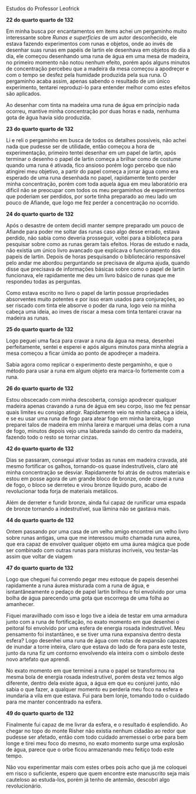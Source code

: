
Estudos do Professor Leofrick


**22 do quarto quarto de 132**

Em minha busca por encantamentos em items achei um pergaminho muito interessante sobre *Runas e superfícies* de um autor desconhecido, ele estava fazendo experimentos com runas e objetos, onde ao invés de desenhar suas runas em papéis de lartin ele desenhava em objetos do dia a dia, ele começou desenhando uma runa de água em uma mesa de madeira, no primeiro momento não notou nenhum efeito, porém após alguns minutos de concentração percebeu que a madeira da mesa começou a apodreçer e com o tempo se desfez pela humidade produzida pela sua runa. O pergaminho acaba assim, apenas sabendo o resultado de um único experimento, tentarei reproduzi-lo para entender melhor como estes efeitos são aplicados.

Ao desenhar com tinta na madeira uma runa de água em princípio nada ocorreu, mantive minha concentração por duas horas e nada, nenhuma gota de água havia sido produzida.



**23 do quarto quarto de 132**

Li e reli o pergaminho em busca de todos os detalhes possíveis, não achei nada que pudesse ser de utilidade, então começou a hora de experimentação, primeiro tentei desenhar em um papel de lartin, após terminar o desenho o papel de lartin começa a brilhar como de costume quando uma runa é ativada, fico ansioso porém logo percebo que não atingirei meu objetivo, a partir do papel começa a jorrar água como era esperado de uma runa desenhada no papel, rapidamente tento perder minha concentração, porém com toda aquela água em meu laboratório era dificil não se preocupar com todos os meu pergaminhos de experimentos que poderiam ser perdidos, por sorte tinha preparado ao meu lado um pouco de Afiande, que logo me fez perder a concentração no ocorrido.



**24 do quarto quarto de 132**

Após o desastre de ontem decidi manter sempre preparado um pouco de Afiande para poder me soltar das runas caso algo desse errado, estava perdido, não sabia como deveria prosseguir, voltei para a biblioteca para pesquisar sobre como as runas geram tais efeitos. Horas de estudo e nada, não existia um único livro avancado que explicava o funcionamento dos papeis de lartin. Depois de horas pesquisando o bibliotecário responsável pelo andar me abordou perguntando se precisava de alguma ajuda, quando disse que precisava de informações básicas sobre como o papel de lartin funcionava, ele rapidamente me deu um livro básico de runas que me respondeu todas as perguntas.

Como estava escrito no livro o papel de lartin possue propriedades absorventes muito potentes e por isso eram usados para conjurações, ao ser riscado com tinta ele absorve o poder da runa, logo veio na minha cabeça uma ideia, ao inves de riscar a mesa com tinta tentarei cravar na madeira as runas.




**25 do quarto quarto de 132**

Logo peguei uma faca para cravar a runa da água na mesa, desenhei perfeitamente, sentei e esperei e após alguns minutos para minha alegria a mesa começou a ficar úmida ao ponto de apodreçer a madeira.

Sabia agora como replicar o experimento deste pergaminho, e que o método para usar a runa em algum objeto era marca-lo fortemente com a runa.



**26 do quarto quarto de 132**

Estou obscecado com minha descoberta, consigo apodrecer qualquer madeira apenas cravando a runa de água em seu corpo, isso me fez pensar quais limites eu consigo atingir. Rapidamente veio na minha cabeça a ideia, e se eu usar uma runa de fogo para atear fogo em minha lareira, logo preparei talos de madeira em minha lareira e marquei uma delas com a runa de fogo, minutos depois vejo uma labareda saindo do centro da madeira, fazendo todo o resto se tornar cinzas. 



**42 do quarto quarto de 132**

Dias se passaram, consegui ativar todas as runas em madeira cravada, até mesmo fortificar os galhos, tornando-os quase indestrutíveis, claro até minha concentração se desviar. Rapidamente foi atrás de outros materiais e estou em posse agora de um grande bloco de bronze, onde cravei a runa de fogo, o bloco se derreteu e virou bronze liquido puro, acabo de revolucionar toda forja de materiais metálicos.

Além de derreter e fundir bronze, ainda fui capaz de runificar uma espada de bronze tornando a indestrutível, sua lâmina não se gastava mais.



**44 do quarto quarto de 132**

Ontem passando por uma casa de um velho amigo encontrei um velho livro sobre runas antigas, uma que me interessou muito chamada runa aurea, que era capaz de envolver qualquer objeto em uma áurea mágica que pode ser combinado com outras runas para misturas incriveis, vou testar-las assim que voltar de viagem




**47 do quarto quarto de 132**

Logo que cheguei fui correndo pegar meu estoque de papeis desenhei rapidamente a runa áurea misturada com a runa de água, e isntantâneamente o pedaço de papel lartin brilhou e foi envolvido por uma bolha de água parecendo uma gota que escorrega de uma folha ao amanhecer.

Fiquei maravilhado com isso e logo tive a ideia de testar em uma armadura junto com a runa de fortificação, no exato momento em que desenhei o peitoral foi envolvido por uma esfera de energia rosada indestrutível. Meu pensamento foi instantâneo, e se tiver uma runa expansiva dentro desta esfera? Logo desenhei uma runa de água com notas de expansão capazes de inundar a torre inteira, claro que estava do lado de fora para este teste, junto da runa fiz um contorno envolvendo ela inteira com o simbolo deste novo artefato que aprendi.

No exato momento em que terminei a runa o papel se transformou na mesma bola de energia rosada indestrutivel, porém desta vez temos algo diferente, dentro dela existe água, a água em que eu conjurei junto, não sabia o que fazer, a qualquer momento eu perderia meu foco na esfera e inundaria a vila em que estava. Fui para bem lonje, tomando todo o cuidado para me manter concentrado na esfera.



**49 do quarto quarto de 132**

Finalmente fui capaz de me livrar da esfera, e o resultado é esplendido. Ao chegar no topo do monte Risher não existia nenhum cidadão ao redor que pudesse ser afetado, então com todo cuidado arremessei o orbe para bem longe e tirei meu foco do mesmo, no exato momento surge uma explosão de água, parece que o orbe ficou armazenando meu feitiço todo este tempo.

Não vou experimentar mais com estes orbes pois acho que já me coloquei em risco o suficiente, espero que quem encontre este manuscrito seja mais cauteloso ao estuda-los, porém já tenho de antemão, descobri algo revolucionário.











